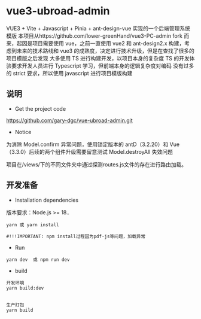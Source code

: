 # vue3-ubroad-admin

VUE3 + Vite + Javascript + Pinia + ant-design-vue 实现的一个后端管理系统模版
本项目从https://github.com/lower-greenHand/vue3-PC-admin fork 而来，起因是项目需要使用 vue，之前一直使用
vue2 和 ant-design2.x 构建，考虑到未来的技术路线和 vue3 的成熟度，决定进行技术升级，但是在查找了很多的项目模版之后发现
大多使用 TS 进行构建开发，以项目本身的复杂度 TS 的开发体验要求开发人员进行 Typescript 学习，但前端本身的逻辑复杂度对编码
没有过多的 strict 要求，所以使用 javascript 进行项目模版构建

## 说明

- Get the project code

https://github.com/gary-dgc/vue-ubroad-admin.git

- Notice

为消除 Model.confirm 异常问题，使用锁定版本的 antD（3.2.20）和 Vue（3.3.0）后续的两个组件升级需要留意测试 Model.destroyAll 失效问题

项目在/views/下的不同文件夹中通过探测routes.js文件的存在进行路由加载。



## 开发准备
- Installation dependencies

版本要求：Node.js >= 18._._

```
yarn 或 yarn install

#!!!IMPORTANT: npm install过程因为pdf-js等问题，加载异常
```

- Run

```
yarn dev  或 npm run dev
```

- build

```
开发环境
yarn build:dev


生产打包
yarn build

```
